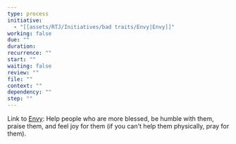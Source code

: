 ```yaml
---
type: process
initiative:
  - "[[assets/RTJ/Initiatives/bad traits/Envy|Envy]]"
working: false
due: ""
duration: 
recurrence: ""
start: ""
waiting: false
review: ""
file: ""
context: ""
dependency: ""
step: ""
---
```


Link to [Envy](assets/RTJ/Initiatives/bad%20traits/Envy.md): Help people who are more blessed, be humble with them, praise them, and feel joy for them (if you can't help them physically, pray for them).
